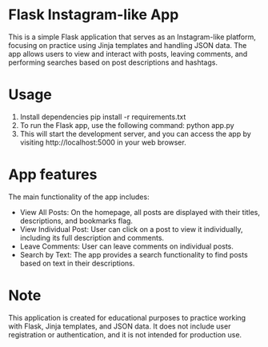 # Flask Instagram-like App

This is a simple Flask application that serves as an Instagram-like platform, focusing on practice using Jinja templates and handling JSON data. The app allows users to view and interact with posts, leaving comments, and performing searches based on post descriptions and hashtags.

# Usage

1. Install dependencies pip install -r requirements.txt
2. To run the Flask app, use the following command: python app.py
3. This will start the development server, and you can access the app by visiting http://localhost:5000 in your web browser.

# App features

The main functionality of the app includes:
- View All Posts: On the homepage, all posts are displayed with their titles, descriptions, and bookmarks flag.
- View Individual Post: User can click on a post to view it individually, including its full description and comments.
- Leave Comments: User can leave comments on individual posts.
- Search by Text: The app provides a search functionality to find posts based on text in their descriptions.

# Note

This application is created for educational purposes to practice working with Flask, Jinja templates, and JSON data. It does not include user registration or authentication, and it is not intended for production use.
